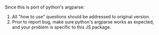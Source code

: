 Since this is port of python's argparse:

1. All "how to use" questions should be addressed to original version.
2. Prior to report bug, make sure python's argparse works as expected, and your
   problem is specific to this JS package.
